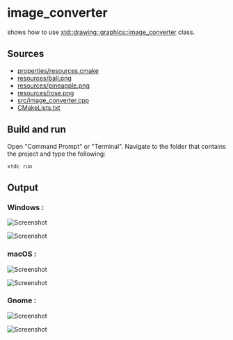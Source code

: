 # image_converter

shows how to use [xtd::drawing::graphics::image_converter](https://gammasoft71.github.io/xtd/reference_guides/latest/classxtd_1_1drawing_1_1image__converter.html) class.

## Sources

* [properties/resources.cmake](properties/resources.cmake)
* [resources/ball.png](resources/ball.png)
* [resources/pineapple.png](resources/pineapple.png)
* [resources/rose.png](resources/rose.png)
* [src/image_converter.cpp](src/image_converter.cpp)
* [CMakeLists.txt](CMakeLists.txt)

## Build and run

Open "Command Prompt" or "Terminal". Navigate to the folder that contains the project and type the following:

```shell
xtdc run
```

## Output

### Windows :

![Screenshot](../../../../docs/pictures/examples/image_converter_w.png)

![Screenshot](../../../../docs/pictures/examples/image_converter_wd.png)

### macOS :

![Screenshot](../../../../docs/pictures/examples/image_converter_m.png)

![Screenshot](../../../../docs/pictures/examples/image_converter_md.png)

### Gnome :

![Screenshot](../../../../docs/pictures/examples/image_converter_g.png)

![Screenshot](../../../../docs/pictures/examples/image_converter_gd.png)
